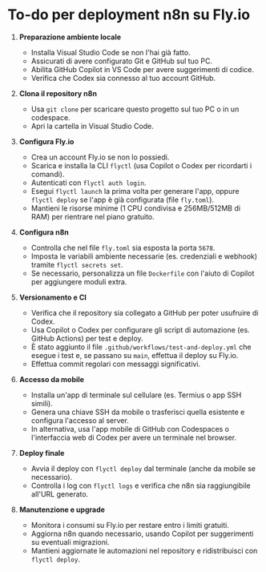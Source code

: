 # To-do per deployment n8n su Fly.io

1. **Preparazione ambiente locale**
   - Installa Visual Studio Code se non l'hai già fatto.
   - Assicurati di avere configurato Git e GitHub sul tuo PC.
   - Abilita GitHub Copilot in VS Code per avere suggerimenti di codice.
   - Verifica che Codex sia connesso al tuo account GitHub.

2. **Clona il repository n8n**
   - Usa `git clone` per scaricare questo progetto sul tuo PC o in un codespace.
   - Apri la cartella in Visual Studio Code.

3. **Configura Fly.io**
   - Crea un account Fly.io se non lo possiedi.
   - Scarica e installa la CLI `flyctl` (usa Copilot o Codex per ricordarti i comandi).
   - Autenticati con `flyctl auth login`.
   - Esegui `flyctl launch` la prima volta per generare l'app, oppure `flyctl deploy` se l'app è già configurata (file `fly.toml`).
   - Mantieni le risorse minime (1 CPU condivisa e 256MB/512MB di RAM) per rientrare nel piano gratuito.

4. **Configura n8n**
   - Controlla che nel file `fly.toml` sia esposta la porta `5678`.
   - Imposta le variabili ambiente necessarie (es. credenziali e webhook) tramite `flyctl secrets set`.
   - Se necessario, personalizza un file `Dockerfile` con l'aiuto di Copilot per aggiungere moduli extra.

5. **Versionamento e CI**
   - Verifica che il repository sia collegato a GitHub per poter usufruire di Codex.
   - Usa Copilot o Codex per configurare gli script di automazione (es. GitHub Actions) per test e deploy.
   - È stato aggiunto il file `.github/workflows/test-and-deploy.yml` che esegue i test e, se passano su `main`, effettua il deploy su Fly.io.
   - Effettua commit regolari con messaggi significativi.

6. **Accesso da mobile**
   - Installa un'app di terminale sul cellulare (es. Termius o app SSH simili).
   - Genera una chiave SSH da mobile o trasferisci quella esistente e configura l'accesso al server.
   - In alternativa, usa l'app mobile di GitHub con Codespaces o l'interfaccia web di Codex per avere un terminale nel browser.

7. **Deploy finale**
   - Avvia il deploy con `flyctl deploy` dal terminale (anche da mobile se necessario).
   - Controlla i log con `flyctl logs` e verifica che n8n sia raggiungibile all'URL generato.

8. **Manutenzione e upgrade**
   - Monitora i consumi su Fly.io per restare entro i limiti gratuiti.
   - Aggiorna n8n quando necessario, usando Copilot per suggerimenti su eventuali migrazioni.
   - Mantieni aggiornate le automazioni nel repository e ridistribuisci con `flyctl deploy`.

